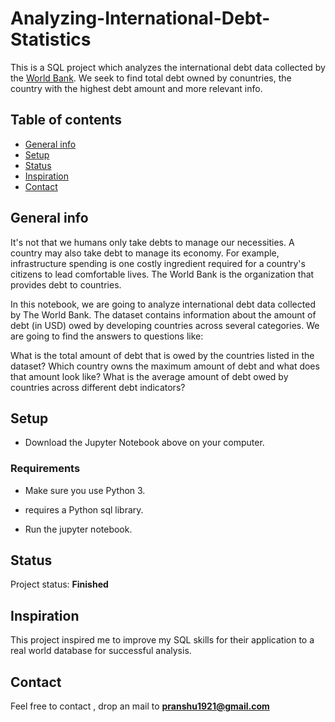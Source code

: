 # Analyzing-International-Debt-Statistics

This is a SQL project which analyzes the international debt data collected by the [World Bank](https://www.worldbank.org/).
We seek to find total debt owned by conuntries, the country with the highest debt amount and more relevant info.

## Table of contents
* [General info](#general-info)
* [Setup](#setup)
* [Status](#status)
* [Inspiration](#inspiration)
* [Contact](#contact)

## General info

It's not that we humans only take debts to manage our necessities. A country may also take debt to manage its economy. For example, infrastructure spending is one costly ingredient required for a country's citizens to lead comfortable lives. The World Bank is the organization that provides debt to countries.

In this notebook, we are going to analyze international debt data collected by The World Bank. The dataset contains information about the amount of debt (in USD) owed by developing countries across several categories. We are going to find the answers to questions like:

What is the total amount of debt that is owed by the countries listed in the dataset?
Which country owns the maximum amount of debt and what does that amount look like?
What is the average amount of debt owed by countries across different debt indicators?
## Setup

* Download the Jupyter Notebook above on your computer.

### Requirements
 
* Make sure you use Python 3.
* requires a Python sql library.    


* Run the jupyter notebook.

## Status
Project status: **Finished**

## Inspiration
This project inspired me to improve my SQL skills for their application to a real world database for successful analysis.

## Contact
Feel free to contact , drop an mail to **pranshu1921@gmail.com**
